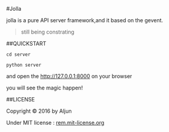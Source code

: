 #Jolla

jolla is a pure API server framework,and it based on the gevent.

> still being constrating

##QUICKSTART

    cd server

    python server

and open the http://127.0.0.1:8000 on your browser

you will see the magic happen!

##LICENSE


Copyright © 2016 by Aljun

Under MIT license : [rem.mit-license.org](rem.mit-license.org)
